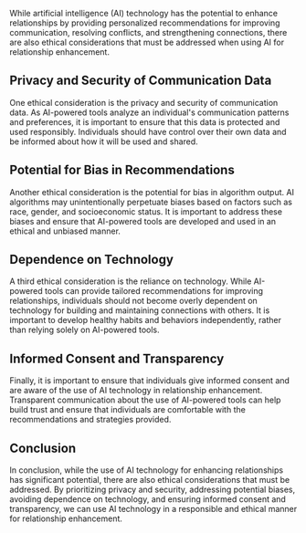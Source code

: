 

While artificial intelligence (AI) technology has the potential to enhance relationships by providing personalized recommendations for improving communication, resolving conflicts, and strengthening connections, there are also ethical considerations that must be addressed when using AI for relationship enhancement.

Privacy and Security of Communication Data
------------------------------------------

One ethical consideration is the privacy and security of communication data. As AI-powered tools analyze an individual's communication patterns and preferences, it is important to ensure that this data is protected and used responsibly. Individuals should have control over their own data and be informed about how it will be used and shared.

Potential for Bias in Recommendations
-------------------------------------

Another ethical consideration is the potential for bias in algorithm output. AI algorithms may unintentionally perpetuate biases based on factors such as race, gender, and socioeconomic status. It is important to address these biases and ensure that AI-powered tools are developed and used in an ethical and unbiased manner.

Dependence on Technology
------------------------

A third ethical consideration is the reliance on technology. While AI-powered tools can provide tailored recommendations for improving relationships, individuals should not become overly dependent on technology for building and maintaining connections with others. It is important to develop healthy habits and behaviors independently, rather than relying solely on AI-powered tools.

Informed Consent and Transparency
---------------------------------

Finally, it is important to ensure that individuals give informed consent and are aware of the use of AI technology in relationship enhancement. Transparent communication about the use of AI-powered tools can help build trust and ensure that individuals are comfortable with the recommendations and strategies provided.

Conclusion
----------

In conclusion, while the use of AI technology for enhancing relationships has significant potential, there are also ethical considerations that must be addressed. By prioritizing privacy and security, addressing potential biases, avoiding dependence on technology, and ensuring informed consent and transparency, we can use AI technology in a responsible and ethical manner for relationship enhancement.
